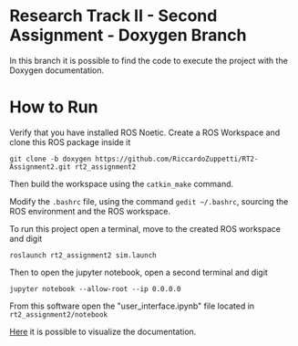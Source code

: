 # Research Track II - Second Assignment - Doxygen Branch

In this branch it is possible to find the code to execute the project with the Doxygen documentation.

# How to Run

Verify that you have installed ROS Noetic. Create a ROS Workspace and clone this ROS package inside it

```
git clone -b doxygen https://github.com/RiccardoZuppetti/RT2-Assignment2.git rt2_assignment2
```

Then build the workspace using the `catkin_make` command.

Modify the `.bashrc` file, using the command `gedit ~/.bashrc`, sourcing the ROS environment and the ROS workspace.

To run this project open a terminal, move to the created ROS workspace and digit

```
roslaunch rt2_assignment2 sim.launch 
```

Then to open the jupyter notebook, open a second terminal and digit

```
jupyter notebook --allow-root --ip 0.0.0.0
```

From this software open the "user_interface.ipynb" file located in `rt2_assignment2/notebook`

[Here](https://github.com/RiccardoZuppetti/RT2-Assignment2/blob/doxygen/docs/html/index.html) it is possible to visualize the documentation.
